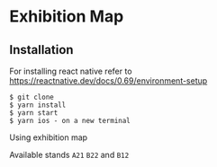 # Exhibition Map

## Installation

For installing react native refer to https://reactnative.dev/docs/0.69/environment-setup

```
$ git clone
$ yarn install
$ yarn start
$ yarn ios - on a new terminal
```

Using exhibition map

Available stands `A21` `B22` and `B12`
